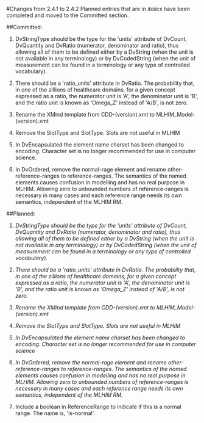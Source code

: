 #Changes from 2.4.1 to 2.4.2
Planned entries that are in _italics_ have been completed and moved to the Committed section.


##Committed:
1. DvStringType should be the type for the 'units' attribute of DvCount, DvQuantity and DvRatio (numerator, denominator and ratio), 
thus allowing all of them to be defined either by a DvString (when the unit is not available in any terminology) or by DvCodedString 
(when the unit of measurement can be found in a terminology or any type of controlled vocabulary).

2. There should be a 'ratio_units' attribute in DvRatio. The probability that, in one of the zillions of healthcare domains, for a given concept expressed as a ratio, 
the numerator unit is 'A', the denominator unit is 'B', and the ratio unit is known as 'Omega_Z' instead of 'A/B', is not zero.

3. Rename the XMind template from CDD-(version).xmt  to MLHIM_Model-(version).xmt

4. Remove the SlotType and SlotType. Slots are not useful in MLHIM

5. In DvEncapsulated the element name charset has been changed to encoding. Character set is no longer recommended for use in computer science.

6. In DvOrdered, remove the normal-rage element and rename other-reference-ranges to reference-ranges. The semantics of the named elements causes 
confusion in modelling and has no real purpose in MLHIM. Allowing zero to unbounded numbers of reference-ranges is necessary in many cases and each 
reference range needs its own semantics, independent of the MLHIM RM.
 
 
 
 
##Planned:

1. _DvStringType should be the type for the 'units' attribute of DvCount, DvQuantity and DvRatio (numerator, denominator and ratio), 
thus allowing all of them to be defined either by a DvString (when the unit is not available in any terminology) or by DvCodedString 
(when the unit of measurement can be found in a terminology or any type of controlled vocabulary)._

2. _There should be a 'ratio_units' attribute in DvRatio. The probability that, in one of the zillions of healthcare domains, for a given concept expressed as a ratio, 
the numerator unit is 'A', the denominator unit is 'B', and the ratio unit is known as 'Omega_Z' instead of 'A/B', is not zero._

3. _Rename the XMind template from CDD-(version).xmt  to MLHIM_Model-(version).xmt_

4. _Remove the SlotType and SlotType. Slots are not useful in MLHIM_

5. _In DvEncapsulated the element name charset has been changed to encoding. Character set is no longer recommended for use in computer science_

6. _In DvOrdered, remove the normal-rage element and rename other-reference-ranges to reference-ranges. The semantics of the named elements causes 
confusion in modelling and has no real purpose in MLHIM. Allowing zero to unbounded numbers of reference-ranges is necessary in many cases and each 
reference range needs its own semantics, independent of the MLHIM RM._
 
 7. Include a boolean in ReferenceRange to indicate if this is a normal range.  The name is, 'is-normal'. 
 